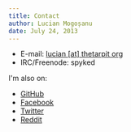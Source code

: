 ```yaml
---
title: Contact
author: Lucian Mogoșanu
date: July 24, 2013
---
```


* E-mail: [lucian [at] thetarpit org][1]
* IRC/Freenode: spyked

I'm also on:

* [GitHub][2]
* [Facebook][3]
* [Twitter][4]
* [Reddit][5]


[1]: /images/email.png
[2]: https://github.com/spyked
[3]: https://www.facebook.com/lucian.mogosanu
[4]: https://twitter.com/spyked
[5]: http://www.reddit.com/user/spyked
